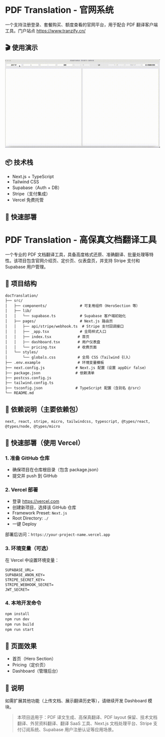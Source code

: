 # PDF Translation - 官网系统

一个支持注册登录、套餐购买、额度查看的官网平台，用于配合 PDF 翻译客户端工具。门户站点 https://www.tranzify.cn/

## 🎬 使用演示

![PDF 翻译效果展示](./public/demo.gif)


## 📦 技术栈
- Next.js + TypeScript
- Tailwind CSS
- Supabase（Auth + DB）
- Stripe（支付集成）
- Vercel 免费托管

## 🚀 快速部署

# PDF Translation - 高保真文档翻译工具

一个专业的 PDF 文档翻译工具，具备高度格式还原、准确翻译、批量处理等特性。该项目包含官网介绍页、定价页、仪表盘页，并支持 Stripe 支付和 Supabase 用户管理。

## 📁 项目结构

```
docTranslation/
├── src/
│   ├── components/               # 可复用组件（HeroSection 等）
│   ├── lib/
│   │   └── supabase.ts           # Supabase 客户端初始化
│   ├── pages/                    # Next.js 路由页
│   │   ├── api/stripe/webhook.ts  # Stripe 支付回调接口
│   │   ├── _app.tsx              # 全局样式入口
│   │   ├── index.tsx            # 首页
│   │   ├── dashboard.tsx        # 用户仪表盘
│   │   └── pricing.tsx          # 收费页面
│   └── styles/
│       └── globals.css          # 全局 CSS（Tailwind 引入）
├── .env.example                 # 环境变量模板
├── next.config.js              # Next.js 配置（设置 appDir false）
├── package.json                # 依赖清单
├── postcss.config.js
├── tailwind.config.ts
├── tsconfig.json               # TypeScript 配置（含别名 @/src）
└── README.md
```

## 🧱 依赖说明（主要依赖包）

```
next, react, stripe, micro, tailwindcss, typescript, @types/react, @types/node, @types/micro
```

## 🚀 快速部署（使用 Vercel）

### 1. 准备 GitHub 仓库

- 确保项目在仓库根目录（包含 package.json）
- 提交并 push 到 GitHub

### 2. Vercel 部署

- 登录 https://vercel.com
- 创建新项目，选择该 GitHub 仓库
- Framework Preset: `Next.js`
- Root Directory: `./`
- 一键 Deploy

部署后访问：`https://your-project-name.vercel.app`

### 3. 环境变量（可选）

在 Vercel 中设置环境变量：

```
SUPABASE_URL=
SUPABASE_ANON_KEY=
STRIPE_SECRET_KEY=
STRIPE_WEBHOOK_SECRET=
JWT_SECRET=
```

### 4. 本地开发命令

```bash
npm install
npm run dev
npm run build
npm run start
```

## 🎨 页面效果

- 首页（Hero Section）
- Pricing（定价页）
- Dashboard（管理后台）

## 📌 说明

如需扩展其他功能（上传文档、展示翻译历史等），请继续开发 Dashboard 模块。


> 本项目适用于：PDF 译文生成、高保真翻译、PDF layout 保留、技术文档翻译、外贸资料翻译、翻译 SaaS 工具、Next.js 文档处理平台、Stripe 支付订阅系统、Supabase 用户注册认证等应用场景。
